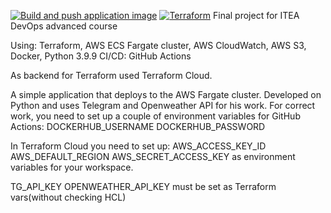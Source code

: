 [![Build and push application image](https://github.com/zsvs/ITEA_Advanced_final/actions/workflows/telegram-weather-bot-docker-build.yml/badge.svg?branch=master&event=push)](https://github.com/zsvs/ITEA_Advanced_final/actions/workflows/telegram-weather-bot-docker-build.yml)
[![Terraform](https://github.com/zsvs/ITEA_Advanced_final/actions/workflows/terraform.yml/badge.svg?branch=master&event=workflow_run)](https://github.com/zsvs/ITEA_Advanced_final/actions/workflows/terraform.yml)
Final project for ITEA DevOps advanced course

Using: Terraform, AWS ECS Fargate cluster, AWS CloudWatch, AWS S3, Docker, Python 3.9.9
CI/CD: GitHub Actions

As backend for Terraform used Terraform Cloud.

A simple application that deploys to the AWS Fargate cluster. Developed on Python and uses Telegram and Openweather API for his work. 
For correct work, you need to set up a couple of environment variables for GitHub Actions:
DOCKERHUB_USERNAME
DOCKERHUB_PASSWORD

In Terraform Cloud you need to set up:
AWS_ACCESS_KEY_ID
AWS_DEFAULT_REGION
AWS_SECRET_ACCESS_KEY
as environment variables for your workspace.

TG_API_KEY
OPENWEATHER_API_KEY
must be set as Terraform vars(without checking HCL)

